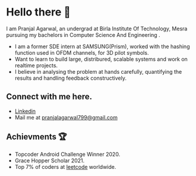 # Hello there 👋

I am Pranjal Agarwal, an undergrad at Birla Institute Of Technology, Mesra pursuing my bachelors in Computer Science And Engineering . <br>

- I am a former SDE intern at SAMSUNG(Prism), worked with the hashing function  used in OFDM channels, for 3D pilot symbols.
- Want to learn to build large, distribured, scalable systems and work on realtime projects.
- I believe in analysing the problem at hands carefully, quantifying the results and handling feedback constructively.
## Connect with me here.
- [Linkedin](https://www.linkedin.com/in/pranjal-agarwal9999999/)
- Mail me at pranjalagarwal799@gmail.com

## Achievments 🏆

- Topcoder Android Challenge Winner 2020.
- Grace Hopper Scholar 2021.
- Top 7% of coders at [leetcode](https://leetcode.com/CHAMPION99/) worldwide. 

